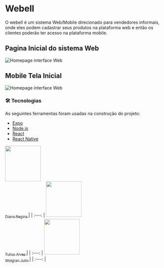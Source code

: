 # Webell

O webell é um sistema Web/Mobile direcionado para vendedores informais, onde eles podem cadastrar seus produtos na plataforma web
e então os clientes poderão ter acesso na plataforma mobile.

## Pagina Inicial do sistema Web

![Homepage interface Web](https://github.com/wjulio7/Webell/blob/master/Documenta%C3%A7%C3%A3o/imagens-demonstrativas/webell-home.png)

## Mobile Tela Inicial

![Homepage interface Web](https://github.com/wjulio7/Webell/blob/master/Documenta%C3%A7%C3%A3o/imagens-demonstrativas/mobile-tela-inicial.jpeg)

### 🛠 Tecnologias

As seguintes ferramentas foram usadas na construção do projeto:

- [Expo](https://expo.io/)
- [Node.js](https://nodejs.org/en/)
- [React](https://pt-br.reactjs.org/)
- [React Native](https://reactnative.dev/)

[<img src="https://avatars.githubusercontent.com/u/54107302?s=460&v=4" width=115 > <br> <sub> Diana Regina </sub>](https://github.com/RonniSouza) |
| :---: |  [<img src="https://avatars.githubusercontent.com/u/50600361?s=460&u=2654d65050d99f52a21b719a4667c427eee3b5a0&v=4" width=115 > <br> <sub> Tulius Alves </sub>](https://github.com/tuliusalves) |
| :---: | [<img src="https://avatars.githubusercontent.com/u/50637351?s=460&v=4" width=115 > <br> <sub> Wolgran Julio </sub>](https://github.com/wjulio7) |
| :---: |





